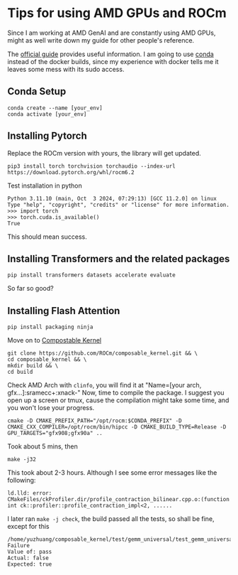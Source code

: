 # Tips for using AMD GPUs and ROCm
Since I am working at AMD GenAI and are constantly using AMD GPUs, might as well write down my guide for other people's reference. 

The [official guide](https://rocm.docs.amd.com/projects/install-on-linux/en/develop/install/3rd-party/pytorch-install.html) provides useful information. I am going to use [conda](https://docs.conda.io/projects/conda/en/latest/index.html) instead of the docker builds, since my experience with docker tells me it leaves some mess with its sudo access.

## Conda Setup
```
conda create --name [your_env] 
conda activate [your_env] 
```

## Installing Pytorch
Replace the ROCm version with yours, the library will get updated.
```
pip3 install torch torchvision torchaudio --index-url https://download.pytorch.org/whl/rocm6.2
```
Test installation in python
```
Python 3.11.10 (main, Oct  3 2024, 07:29:13) [GCC 11.2.0] on linux
Type "help", "copyright", "credits" or "license" for more information.
>>> import torch
>>> torch.cuda.is_available()
True
```
This should mean success.

## Installing Transformers and the related packages
```
pip install transformers datasets accelerate evaluate
```
So far so good?

## Installing Flash Attention 
```
pip install packaging ninja
```
Move on to [Compostable Kernel](https://github.com/ROCm/composable_kernel)
```
git clone https://github.com/ROCm/composable_kernel.git && \
cd composable_kernel && \
mkdir build && \
cd build
```
Check AMD Arch with `clinfo`, you will find it at "Name=[your arch, gfx...]:sramecc+:xnack-"
Now, time to compile the package. I suggest you open up a screen or tmux, cause the compilation might take some time, and you won't lose your progress.
```
cmake -D CMAKE_PREFIX_PATH="/opt/rocm:$CONDA_PREFIX" -D CMAKE_CXX_COMPILER=/opt/rocm/bin/hipcc -D CMAKE_BUILD_TYPE=Release -D GPU_TARGETS="gfx908;gfx90a" ..
```
Took about 5 mins, then
```
make -j32
```
This took about 2-3 hours.
Although I see some error messages like the following:
```
ld.lld: error: CMakeFiles/ckProfiler.dir/profile_contraction_bilinear.cpp.o:(function int ck::profiler::profile_contraction_impl<2, ......
```
I later ran `make -j check`, the build passed all the tests, so shall be fine, except for this
```
/home/yuzhuang/composable_kernel/test/gemm_universal/test_gemm_universal_util.hpp:88: Failure
Value of: pass
Actual: false
Expected: true
```


